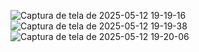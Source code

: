 ![Captura de tela de 2025-05-12 19-19-16](https://github.com/user-attachments/assets/a53004ca-a711-426a-9028-5c0607dc85be)
![Captura de tela de 2025-05-12 19-19-38](https://github.com/user-attachments/assets/2344ac96-aecc-4c46-b6e9-d227f2810f15)
![Captura de tela de 2025-05-12 19-20-06](https://github.com/user-attachments/assets/2561bed7-fdfc-4eb7-991f-fc53be38319b)
